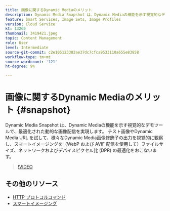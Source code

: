 ```yaml
---
title: 画像に関するDynamic Mediaのメリット
description: Dynamic Media Snapshot は、Dynamic Mediaの機能を示す視覚的なデモツールで、最適化された動的な画像配信を実現します。
feature: Smart Services, Image Sets, Image Profiles
version: Cloud Service
kt: 13269
thumbnail: 3419421.jpeg
topic: Content Management
role: User
level: Intermediate
source-git-commit: c2e105123302ae37dc7cfca9533110a655e83858
workflow-type: tm+mt
source-wordcount: '121'
ht-degree: 9%

---
```


# 画像に関するDynamic Mediaのメリット {#snapshot}

Dynamic Media Snapshot は、Dynamic Mediaの機能を示す視覚的なデモツールで、最適化された動的な画像配信を実現します。 テスト画像やDynamic Media URL を試して、様々なDynamic Media画像修飾子の出力を視覚的に観察し、スマートイメージングを（WebP および AVIF 配信を使用して）ファイルサイズ、ネットワークおよびデバイスピクセル比 (DPR) の最適化をおこないます。

>[!VIDEO](https://video.tv.adobe.com/v/3419421/?learn=on)

## その他のリソース

* [HTTP プロトコルコマンド](https://experienceleague.adobe.com/docs/dynamic-media-developer-resources/image-serving-api/image-serving-api/http-protocol-reference/command-reference/c-command-reference.html?lang=ja)
* [スマートイメージング](https://experienceleague.adobe.com/docs/experience-manager-cloud-service/content/assets/dynamicmedia/imaging-faq.html)
